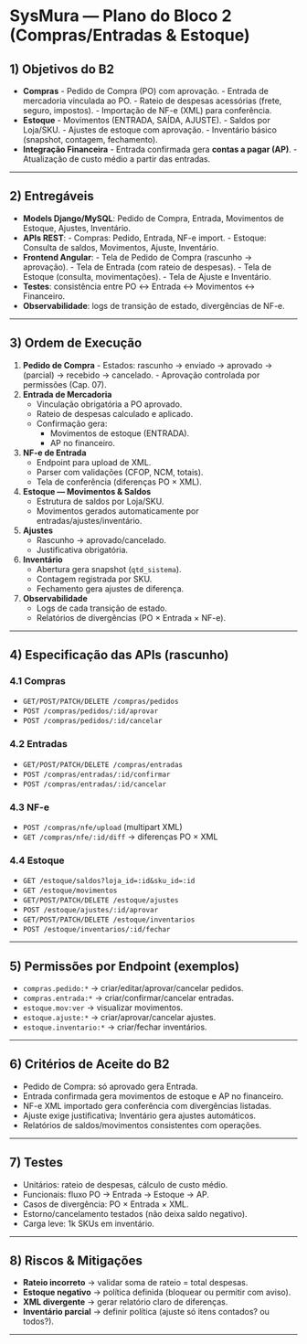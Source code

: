 # SysMura — Plano do Bloco 2 (Compras/Entradas & Estoque)

## 1) Objetivos do B2
- **Compras**
      - Pedido de Compra (PO) com aprovação.
      - Entrada de mercadoria vinculada ao PO.
      - Rateio de despesas acessórias (frete, seguro, impostos).
      - Importação de NF-e (XML) para conferência.
- **Estoque**
      - Movimentos (ENTRADA, SAÍDA, AJUSTE).
      - Saldos por Loja/SKU.
      - Ajustes de estoque com aprovação.
      - Inventário básico (snapshot, contagem, fechamento).
- **Integração Financeira**
      - Entrada confirmada gera **contas a pagar (AP)**.
      - Atualização de custo médio a partir das entradas.

---

## 2) Entregáveis
- **Models Django/MySQL**: Pedido de Compra, Entrada, Movimentos de Estoque, Ajustes, Inventário.
- **APIs REST**:
      - Compras: Pedido, Entrada, NF-e import.
      - Estoque: Consulta de saldos, Movimentos, Ajuste, Inventário.
- **Frontend Angular**:
      - Tela de Pedido de Compra (rascunho → aprovação).
      - Tela de Entrada (com rateio de despesas).
      - Tela de Estoque (consulta, movimentações).
      - Tela de Ajuste e Inventário.
- **Testes**: consistência entre PO ↔ Entrada ↔ Movimentos ↔ Financeiro.
- **Observabilidade**: logs de transição de estado, divergências de NF-e.

---

## 3) Ordem de Execução
1. **Pedido de Compra**
         - Estados: rascunho → enviado → aprovado → (parcial) → recebido → cancelado.
         - Aprovação controlada por permissões (Cap. 07).
2. **Entrada de Mercadoria**
      - Vinculação obrigatória a PO aprovado.
      - Rateio de despesas calculado e aplicado.
      - Confirmação gera:
         - Movimentos de estoque (ENTRADA).
         - AP no financeiro.
3. **NF-e de Entrada**
      - Endpoint para upload de XML.
      - Parser com validações (CFOP, NCM, totais).
      - Tela de conferência (diferenças PO × XML).
4. **Estoque — Movimentos & Saldos**
      - Estrutura de saldos por Loja/SKU.
      - Movimentos gerados automaticamente por entradas/ajustes/inventário.
5. **Ajustes**
      - Rascunho → aprovado/cancelado.
      - Justificativa obrigatória.
6. **Inventário**
      - Abertura gera snapshot (`qtd_sistema`).
      - Contagem registrada por SKU.
      - Fechamento gera ajustes de diferença.
7. **Observabilidade**
      - Logs de cada transição de estado.
      - Relatórios de divergências (PO × Entrada × NF-e).

---

## 4) Especificação das APIs (rascunho)

### 4.1 Compras
- `GET/POST/PATCH/DELETE /compras/pedidos`
- `POST /compras/pedidos/:id/aprovar`
- `POST /compras/pedidos/:id/cancelar`

### 4.2 Entradas
- `GET/POST/PATCH/DELETE /compras/entradas`
- `POST /compras/entradas/:id/confirmar`
- `POST /compras/entradas/:id/cancelar`

### 4.3 NF-e
- `POST /compras/nfe/upload` (multipart XML)
- `GET /compras/nfe/:id/diff` → diferenças PO × XML

### 4.4 Estoque
- `GET /estoque/saldos?loja_id=:id&sku_id=:id`
- `GET /estoque/movimentos`
- `GET/POST/PATCH/DELETE /estoque/ajustes`
- `POST /estoque/ajustes/:id/aprovar`
- `GET/POST/PATCH/DELETE /estoque/inventarios`
- `POST /estoque/inventarios/:id/fechar`

---

## 5) Permissões por Endpoint (exemplos)
- `compras.pedido:*` → criar/editar/aprovar/cancelar pedidos.
- `compras.entrada:*` → criar/confirmar/cancelar entradas.
- `estoque.mov:ver` → visualizar movimentos.
- `estoque.ajuste:*` → criar/aprovar/cancelar ajustes.
- `estoque.inventario:*` → criar/fechar inventários.

---

## 6) Critérios de Aceite do B2
- Pedido de Compra: só aprovado gera Entrada.
- Entrada confirmada gera movimentos de estoque e AP no financeiro.
- NF-e XML importado gera conferência com divergências listadas.
- Ajuste exige justificativa; Inventário gera ajustes automáticos.
- Relatórios de saldos/movimentos consistentes com operações.

---

## 7) Testes
- Unitários: rateio de despesas, cálculo de custo médio.
- Funcionais: fluxo PO → Entrada → Estoque → AP.
- Casos de divergência: PO × Entrada × XML.
- Estorno/cancelamento testados (não deixa saldo negativo).
- Carga leve: 1k SKUs em inventário.

---

## 8) Riscos & Mitigações
- **Rateio incorreto** → validar soma de rateio = total despesas.
- **Estoque negativo** → política definida (bloquear ou permitir com aviso).
- **XML divergente** → gerar relatório claro de diferenças.
- **Inventário parcial** → definir política (ajuste só itens contados? ou todos?).

---
